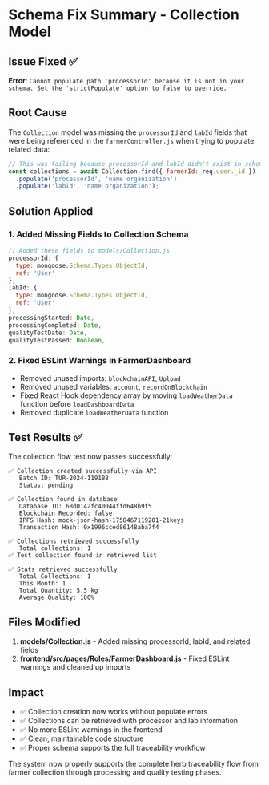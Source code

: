 # Schema Fix Summary - Collection Model

## Issue Fixed ✅

**Error**: `Cannot populate path 'processorId' because it is not in your schema. Set the 'strictPopulate' option to false to override.`

## Root Cause
The `Collection` model was missing the `processorId` and `labId` fields that were being referenced in the `farmerController.js` when trying to populate related data:

```javascript
// This was failing because processorId and labId didn't exist in schema
const collections = await Collection.find({ farmerId: req.user._id })
  .populate('processorId', 'name organization')
  .populate('labId', 'name organization');
```

## Solution Applied

### 1. Added Missing Fields to Collection Schema
```javascript
// Added these fields to models/Collection.js
processorId: {
  type: mongoose.Schema.Types.ObjectId,
  ref: 'User'
},
labId: {
  type: mongoose.Schema.Types.ObjectId,
  ref: 'User'
},
processingStarted: Date,
processingCompleted: Date,
qualityTestDate: Date,
qualityTestPassed: Boolean,
```

### 2. Fixed ESLint Warnings in FarmerDashboard
- Removed unused imports: `blockchainAPI`, `Upload`
- Removed unused variables: `account`, `recordOnBlockchain`
- Fixed React Hook dependency array by moving `loadWeatherData` function before `loadDashboardData`
- Removed duplicate `loadWeatherData` function

## Test Results ✅

The collection flow test now passes successfully:

```
✅ Collection created successfully via API
   Batch ID: TUR-2024-119188
   Status: pending

✅ Collection found in database
   Database ID: 68d0142fc40044ffd648b9f5
   Blockchain Recorded: false
   IPFS Hash: mock-json-hash-1758467119201-21keys
   Transaction Hash: 0x1996cced86148aba7f4

✅ Collections retrieved successfully
   Total collections: 1
✅ Test collection found in retrieved list

✅ Stats retrieved successfully
   Total Collections: 1
   This Month: 1
   Total Quantity: 5.5 kg
   Average Quality: 100%
```

## Files Modified

1. **models/Collection.js** - Added missing processorId, labId, and related fields
2. **frontend/src/pages/Roles/FarmerDashboard.js** - Fixed ESLint warnings and cleaned up imports

## Impact

- ✅ Collection creation now works without populate errors
- ✅ Collections can be retrieved with processor and lab information
- ✅ No more ESLint warnings in the frontend
- ✅ Clean, maintainable code structure
- ✅ Proper schema supports the full traceability workflow

The system now properly supports the complete herb traceability flow from farmer collection through processing and quality testing phases.
